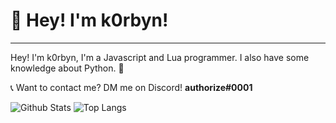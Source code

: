 # 👋 Hey! I'm k0rbyn!

------

Hey! I'm k0rbyn, I'm a Javascript and Lua programmer. I also have some knowledge about Python. 🔨

📞 Want to contact me? DM me on Discord! **authorize#0001**

![Github Stats](https://github-readme-stats.vercel.app/api?username=k0rbyn&count_private=true&show_icons=true&include_all_commits=true)
![Top Langs](https://github-readme-stats.vercel.app/api/top-langs/?username=k0rbyn&hide=TeX&layout=compact)
